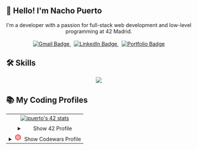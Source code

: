 ## 👋 Hello! I'm Nacho Puerto

<p align="center">
  I'm a developer with a passion for full-stack web development and low-level programming at 42 Madrid.
  <br><br>
  <a href="mailto:tuemail@gmail.com">
      <img src="https://custom-icon-badges.demolab.com/badge/Gmail-D14836?logo=gmail&logoColor=fff" alt="Gmail Badge" />
    </a>&nbsp;
    <a href="https://www.linkedin.com/in/tuusuario/">
      <img src="https://custom-icon-badges.demolab.com/badge/LinkedIn-0A66C2?logo=linkedin&logoColor=fff" alt="LinkedIn Badge" />
    </a>&nbsp;
    <a href="https://tu-portfolio.com">
      <img src="https://custom-icon-badges.demolab.com/badge/Portfolio-6f42c1?logo=link&logoColor=fff" alt="Portfolio Badge" />
    </a>
</p>

## 🛠️ Skills

<p align="center">
  <a href="https://skillicons.dev">
    <img src="https://skillicons.dev/icons?i=git,github,js,react,nodejs,mongodb,c,cpp,html,css,postman,bash,docker,ubuntu,vim,p5js,ai,ps,xd&perline=12" />
  </a>
</p>

## 📚 My Coding Profiles

<table align="center">
  <tr>
    <td align="center" >
        <a href="https://github.com/oakoudad/badge42">
          <img src="https://badge.mediaplus.ma/darkblue/jpuerto-?1337Badge=off&UM6P=off" alt="jpuerto's 42 stats" />
        </a>
    </td>
  </tr>
  <tr>
    <td align="center">
      <details>
        <summary><img src="assets/42-logo.svg" width="20" alt="42 Logo" />&nbsp; Show 42 Profile</summary>
         <a href="https://leetcode.com/u/nachopuerto95/">
          <br><br>
          <img src="https://leetcard.jacoblin.cool/Nachopuerto95?theme=nord" alt="LeetCode stats" />
        </a>
      </details>
    </td>
  </tr>
  <tr>
    <td align="center">
      <details>
        <summary><img src="assets/5387632.png" width="20" alt="42 Logo" />&nbsp; Show Codewars Profile</summary>
        <a href="https://www.codewars.com/users/Nachopuerto95">
          <br><br>
          <img src="https://github.r2v.ch/codewars?user=Nachopuerto95&name=true&top_languages=true&stroke=%23b362ff&theme=purple_dark" alt="Codewars stats" />
        </a>
      </details>
    </td>
  </tr>

</table>








